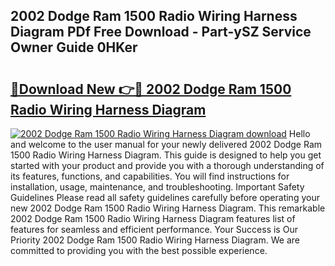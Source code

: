 ## 2002 Dodge Ram 1500 Radio Wiring Harness Diagram PDf Free Download - Part-ySZ Service Owner Guide 0HKer

# <h2><a href="http://dfmd4f.blite.top/?on=2002+Dodge+Ram+1500+Radio+Wiring+Harness+Diagram">🔗Download New 👉🔴 2002 Dodge Ram 1500 Radio Wiring Harness Diagram</a></h2>

[![2002 Dodge Ram 1500 Radio Wiring Harness Diagram download](https://i.imgur.com/lujVjoI.png)](http://dfmd4f.blite.top/?on=2002+Dodge+Ram+1500+Radio+Wiring+Harness+Diagram)
Hello and welcome to the user manual for your newly delivered 2002 Dodge Ram 1500 Radio Wiring Harness Diagram. This guide is designed to help you get started with your product and provide you with a thorough understanding of its features, functions, and capabilities. You will find instructions for installation, usage, maintenance, and troubleshooting. Important Safety Guidelines Please read all safety guidelines carefully before operating your new 2002 Dodge Ram 1500 Radio Wiring Harness Diagram. This remarkable 2002 Dodge Ram 1500 Radio Wiring Harness Diagram features list of features for seamless and efficient performance. Your Success is Our Priority 2002 Dodge Ram 1500 Radio Wiring Harness Diagram. We are committed to providing you with the best possible experience.
